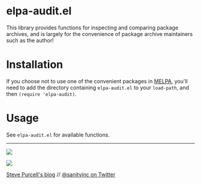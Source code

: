 elpa-audit.el
=============

This library provides functions for inspecting and comparing package
archives, and is largely for the convenience of package archive
maintainers such as the author!

Installation
=============

If you choose not to use one of the convenient packages
in [MELPA][melpa], you'll need to add the directory containing
`elpa-audit.el` to your `load-path`, and then `(require 'elpa-audit)`.

Usage
=====

See `elpa-audit.el` for available functions.

[melpa]: http://melpa.org

<hr>

[![](http://api.coderwall.com/purcell/endorsecount.png)](http://coderwall.com/purcell)

[![](http://www.linkedin.com/img/webpromo/btn_liprofile_blue_80x15.png)](http://uk.linkedin.com/in/stevepurcell)

[Steve Purcell's blog](http://www.sanityinc.com/) // [@sanityinc on Twitter](https://twitter.com/sanityinc)
